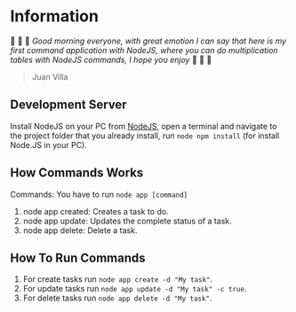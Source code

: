 # Information
:pencil: :pencil: :pencil: *Good morning everyone, with great emotion I can say that here is my first command application with NodeJS, where you can do multiplication tables with NodeJS commands, I hope you enjoy* :pencil: :pencil: :pencil:
> Juan Villa

## Development Server
Install NodeJS on your PC from [NodeJS](https://nodejs.org/en/), open a terminal and navigate to the project folder that you already install, run `node npm install` (for install Node.JS in your PC).

## How Commands Works
Commands: You have to run `node app [command]`
  1. node app created: Creates a task to do.
  2. node app update: Updates the complete status of a task.
  3. node app delete: Delete a task.

## How To Run Commands
 1. For create tasks run `node app create -d "My task"`.
 2. For update tasks run `node app update -d "My task" -c true`.
 3. For delete tasks run `node app delete -d "My task"`.
